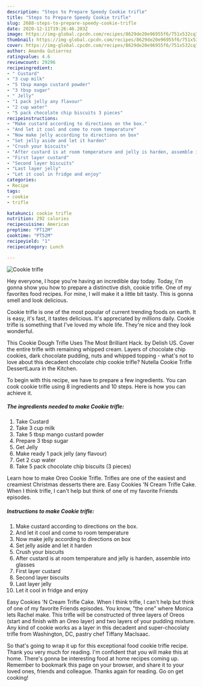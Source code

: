 ```yaml
---
description: "Steps to Prepare Speedy Cookie trifle"
title: "Steps to Prepare Speedy Cookie trifle"
slug: 2688-steps-to-prepare-speedy-cookie-trifle
date: 2020-12-11T19:26:46.203Z
image: https://img-global.cpcdn.com/recipes/8629de20e96955f6/751x532cq70/cookie-trifle-recipe-main-photo.jpg
thumbnail: https://img-global.cpcdn.com/recipes/8629de20e96955f6/751x532cq70/cookie-trifle-recipe-main-photo.jpg
cover: https://img-global.cpcdn.com/recipes/8629de20e96955f6/751x532cq70/cookie-trifle-recipe-main-photo.jpg
author: Amanda Gutierrez
ratingvalue: 4.6
reviewcount: 29296
recipeingredient:
- " Custard"
- "3 cup milk"
- "5 tbsp mango custard powder"
- "3 tbsp sugar"
- " Jelly"
- "1 pack jelly any flavour"
- "2 cup water"
- "5 pack chocolate chip biscuits 3 pieces"
recipeinstructions:
- "Make custard according to directions on the box."
- "And let it cool and come to room temperature"
- "Now make jelly according to directions on box"
- "Set jelly aside and let it harden"
- "Crush your biscuits"
- "After custard is at room temperature and jelly is harden, assemble into glasses"
- "First layer custard"
- "Second layer biscuits"
- "Last layer jelly"
- "Let it cool in fridge and enjoy"
categories:
- Recipe
tags:
- cookie
- trifle

katakunci: cookie trifle 
nutrition: 292 calories
recipecuisine: American
preptime: "PT12M"
cooktime: "PT52M"
recipeyield: "1"
recipecategory: Lunch

---
```



![Cookie trifle](https://img-global.cpcdn.com/recipes/8629de20e96955f6/751x532cq70/cookie-trifle-recipe-main-photo.jpg)

Hey everyone, I hope you're having an incredible day today. Today, I'm gonna show you how to prepare a distinctive dish, cookie trifle. One of my favorites food recipes. For mine, I will make it a little bit tasty. This is gonna smell and look delicious.

Cookie trifle is one of the most popular of current trending foods on earth. It is easy, it's fast, it tastes delicious. It's appreciated by millions daily. Cookie trifle is something that I've loved my whole life. They're nice and they look wonderful.

This Cookie Dough Trifle Uses The Most Brilliant Hack. by Delish US. Cover the entire trifle with remaining whipped cream. Layers of chocolate chip cookies, dark chocolate pudding, nuts and whipped topping - what&#39;s not to love about this decadent chocolate chip cookie trifle? Nutella Cookie Trifle DessertLaura in the Kitchen.


To begin with this recipe, we have to prepare a few ingredients. You can cook cookie trifle using 8 ingredients and 10 steps. Here is how you can achieve it.

<!--inarticleads1-->

##### The ingredients needed to make Cookie trifle:

1. Take  Custard
1. Take 3 cup milk
1. Take 5 tbsp mango custard powder
1. Prepare 3 tbsp sugar
1. Get  Jelly
1. Make ready 1 pack jelly (any flavour)
1. Get 2 cup water
1. Take 5 pack chocolate chip biscuits (3 pieces)


Learn how to make Oreo Cookie Trifle. Trifles are one of the easiest and creamiest Christmas desserts there are. Easy Cookies &#39;N Cream Trifle Cake. When I think trifle, I can&#39;t help but think of one of my favorite Friends episodes. 

<!--inarticleads2-->

##### Instructions to make Cookie trifle:

1. Make custard according to directions on the box.
1. And let it cool and come to room temperature
1. Now make jelly according to directions on box
1. Set jelly aside and let it harden
1. Crush your biscuits
1. After custard is at room temperature and jelly is harden, assemble into glasses
1. First layer custard
1. Second layer biscuits
1. Last layer jelly
1. Let it cool in fridge and enjoy


Easy Cookies &#39;N Cream Trifle Cake. When I think trifle, I can&#39;t help but think of one of my favorite Friends episodes. You know, &#34;the one&#34; where Monica lets Rachel make. This trifle will be constructed of three layers of Oreos (start and finish with an Oreo layer) and two layers of your pudding mixture. Any kind of cookie works as a layer in this decadent and super-chocolaty trifle from Washington, DC, pastry chef Tiffany MacIsaac. 

So that's going to wrap it up for this exceptional food cookie trifle recipe. Thank you very much for reading. I'm confident that you will make this at home. There's gonna be interesting food at home recipes coming up. Remember to bookmark this page on your browser, and share it to your loved ones, friends and colleague. Thanks again for reading. Go on get cooking!
